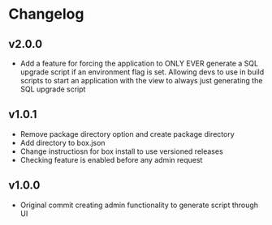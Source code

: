 # Changelog

## v2.0.0

* Add a feature for forcing the application to ONLY EVER generate a SQL upgrade script if an environment flag is set. Allowing devs to use in build scripts to start an application with the view to always just generating the SQL upgrade script

## v1.0.1

* Remove package directory option and create package directory
* Add directory to box.json
* Change instructiosn for box install to use versioned releases
* Checking feature is enabled before any admin request

## v1.0.0 

* Original commit creating admin functionality to generate script through UI
